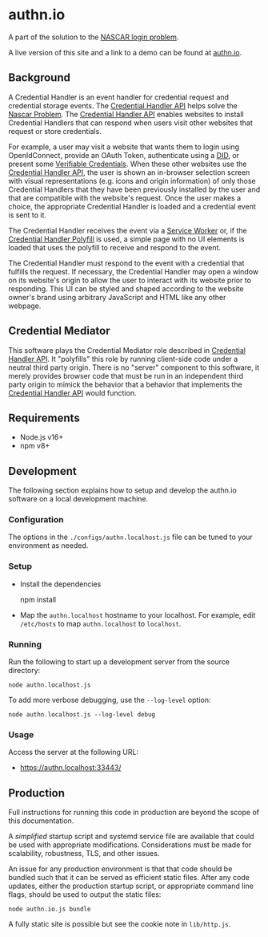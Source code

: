 # authn.io

A part of the solution to the [NASCAR login problem][NASCAR].

A live version of this site and a link to a demo can be found at
[authn.io][].

## Background

A Credential Handler is an event handler for credential request and
credential storage events. The [Credential Handler API][] helps
solve the [Nascar Problem](https://indieweb.org/NASCAR_problem). The
[Credential Handler API][] enables websites to install Credential Handlers that
can respond when users visit other websites that request or store credentials.

For example, a user may visit a website that wants them to login using
OpenIdConnect, provide an OAuth Token, authenticate using a [DID][], or present
some [Verifiable Credentials][]. When these other websites use the [Credential
Handler API][], the user is shown an in-browser selection screen with visual
representations (e.g. icons and origin information) of only those
Credential Handlers that they have been previously installed by the user and
that are compatible with the website's request. Once the user makes a choice,
the appropriate Credential Handler is loaded and a credential event is sent
to it.

The Credential Handler receives the event via a
[Service Worker](https://w3c.github.io/ServiceWorker) or, if the
[Credential Handler Polyfill][] is used, a simple page with no UI elements is
loaded that uses the polyfill to receive and respond to the event.

The Credential Handler must respond to the event with a credential that
fulfills the request. If necessary, the Credential Handler may open a window
on its website's origin to allow the user to interact with its website prior
to responding. This UI can be styled and shaped according to the website
owner's brand using arbitrary JavaScript and HTML like any other webpage.

## Credential Mediator

This software plays the Credential Mediator role described in
[Credential Handler API][]. It "polyfills" this role by running client-side
code under a neutral third party origin. There is no "server" component to
this software, it merely provides browser code that must be run in an
independent third party origin to mimick the behavior that a behavior that
implements the [Credential Handler API][] would function.

## Requirements

* Node.js v16+
* npm v8+

## Development

The following section explains how to setup and develop the authn.io
software on a local development machine.

### Configuration

The options in the `./configs/authn.localhost.js` file can be tuned to your
environment as needed.

### Setup

* Install the dependencies

    npm install

* Map the `authn.localhost` hostname to your localhost.  For example, edit
  `/etc/hosts` to map `authn.localhost` to `localhost`.

### Running

Run the following to start up a development server from the source directory:

    node authn.localhost.js

To add more verbose debugging, use the `--log-level` option:

    node authn.localhost.js --log-level debug

### Usage

Access the server at the following URL:

* https://authn.localhost:33443/

## Production

Full instructions for running this code in production are beyond the scope of
this documentation.

A *simplified* startup script and systemd service file are available that could
be used with appropriate modifications. Considerations must be made for
scalability, robustness, TLS, and other issues.

An issue for any production environment is that that code should be bundled
such that it can be served as efficient static files. After any code updates,
either the production startup script, or appropriate command line flags, should
be used to output the static files:

    node authn.io.js bundle

A fully static site is possible but see the cookie note in `lib/http.js`.

[authn.io]: https://authn.io
[NASCAR]: https://indiewebcamp.com/NASCAR_problem "The NASCAR Problem"
[DID]: https://www.w3.org/TR/did-core
[Verifiable Credentials]: https://www.w3.org/TR/vc-data-model
[Decentralized Identifiers (DIDs)]: https://www.w3.org/TR/did-core
[Credential Handler API]: https://w3c-ccg.github.io/credential-handler-api
[Credential Handler API Repo]: https://github.com/w3c-ccg/credential-handler-api
[Credential Handler Polyfill]: https://github.com/credential-handler/credential-handler-polyfill
